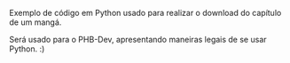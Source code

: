 Exemplo de código em Python usado para realizar o download do capítulo de um mangá.

Será usado para o PHB-Dev, apresentando maneiras legais de se usar Python. :)

